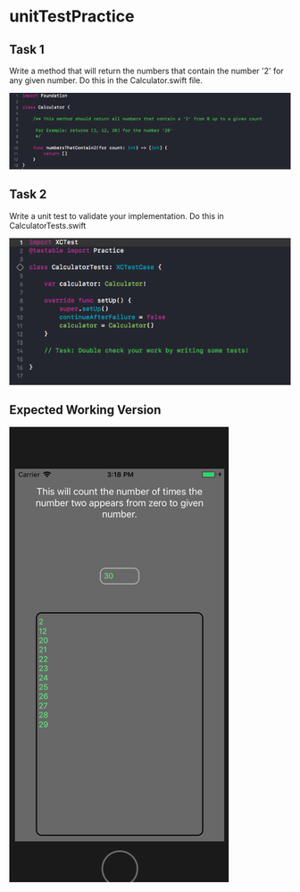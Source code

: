 # unitTestPractice

## Task 1

Write a method that will return the numbers that contain the number '2' for any given number. Do this in the Calculator.swift file.

![Task 1](/Documentation/screenshot2.png)

## Task 2

Write a unit test to validate your implementation. Do this in CalculatorTests.swift

![Task 2](/Documentation/screenshot3.png)

## Expected Working Version
![Expected Working Version](/Documentation/screenshot1.png)
